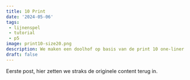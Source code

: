 ```yaml
---
title: 10 Print
date: '2024-05-06'
tags:
 - lijnenspel
 - tutorial
 - p5
image: print10-size20.png
description: We maken een doolhof op basis van de print 10 one-liner
draft: false
---
```

Eerste post, hier zetten we straks de originele content terug in.